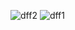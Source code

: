 ![dff2](https://github.com/user-attachments/assets/f2918dd9-c102-4b72-aaba-5353e673c942)
![dff1](https://github.com/user-attachments/assets/f336969e-5058-497d-84a5-ac86f6775820)
